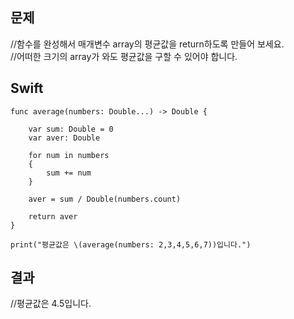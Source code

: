 ## 문제
//함수를 완성해서 매개변수 array의 평균값을 return하도록 만들어 보세요.  
//어떠한 크기의 array가 와도 평균값을 구할 수 있어야 합니다.

## Swift
```
func average(numbers: Double...) -> Double {
    
    var sum: Double = 0
    var aver: Double
    
    for num in numbers
    {
        sum += num
    }
    
    aver = sum / Double(numbers.count)
    
    return aver
}

print("평균값은 \(average(numbers: 2,3,4,5,6,7))입니다.")
```

## 결과
//평균값은 4.5입니다.